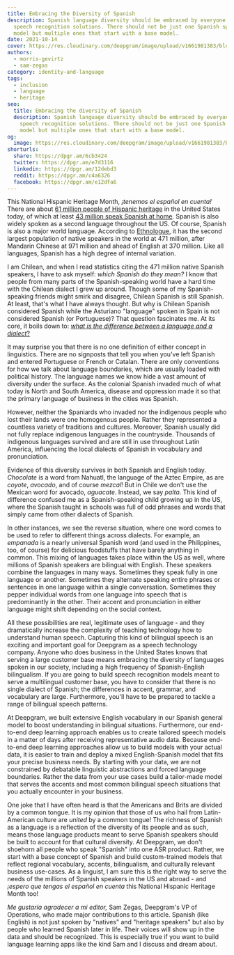 ```yaml
---
title: Embracing the Diversity of Spanish
description: Spanish language diversity should be embraced by everyone including
  speech recognition solutions. There should not be just one Spanish speech
  model but multiple ones that start with a base model.
date: 2021-10-14
cover: https://res.cloudinary.com/deepgram/image/upload/v1661981383/blog/embracing-the-diversity-of-spanish/embracing-diversity-of-spanish-thumb-554x220%402x.png
authors:
  - morris-gevirtz
  - sam-zegas
category: identity-and-language
tags:
  - inclusion
  - language
  - heritage
seo:
  title: Embracing the diversity of Spanish
  description: Spanish language diversity should be embraced by everyone including
    speech recognition solutions. There should not be just one Spanish speech
    model but multiple ones that start with a base model.
og:
  image: https://res.cloudinary.com/deepgram/image/upload/v1661981383/blog/embracing-the-diversity-of-spanish/embracing-diversity-of-spanish-thumb-554x220%402x.png
shorturls:
  share: https://dpgr.am/6cb3424
  twitter: https://dpgr.am/e7d3116
  linkedin: https://dpgr.am/12debd3
  reddit: https://dpgr.am/c4a6326
  facebook: https://dpgr.am/e12dfa6
---
```

This National Hispanic Heritage Month, *¡tenemos el español en cuenta!* There are about [61 million people of Hispanic heritage](https://www.census.gov/quickfacts/fact/table/US/RHI725219) in the United States today, of which at least [43 million speak Spanish at home](https://www.forbes.com/sites/soniathompson/2021/05/27/the-us-has-the-second-largest-population-of-spanish-speakers-how-to-equip-your-brand-to-serve-them/?sh=343abf57793a). Spanish is also widely spoken as a second language throughout the US. Of course, Spanish is also a major world language. According to [Ethnologue](https://www.ethnologue.com/guides/most-spoken-languages), it has the second largest population of native speakers in the world at 471 million, after Mandarin Chinese at 971 million and ahead of English at 370 million.  Like all languages, Spanish has a high degree of internal variation.

I am Chilean, and when I read statistics citing the 471 million native Spanish speakers, I have to ask myself: *which Spanish do they mean?* I know that people from many parts of the Spanish-speaking world have a hard time with the Chilean dialect I grew up around. Though some of my Spanish-speaking friends might smirk and disagree, Chilean Spanish is still Spanish. At least, that's what I have always thought. But why is Chilean Spanish considered Spanish while the Asturiano "language" spoken in Spain is not considered Spanish (or Portuguese)? That question fascinates me. At its core, it boils down to: [*what is the difference between a language and a dialect*?](https://blog.deepgram.com/difference-between-language-dialect/)

It may surprise you that there is no one definition of either concept in linguistics. There are no signposts that tell you when you've left Spanish and entered Portuguese or French or Catalan. There are only conventions for how we talk about language boundaries, which are usually loaded with political history. The language names we know hide a vast amount of diversity under the surface. As the colonial Spanish invaded much of what today is North and South America, disease and oppression made it so that the primary language of business in the cities was Spanish.

However, neither the Spaniards who invaded nor the indigenous people who lost their lands were one homogenous people. Rather they represented a countless variety of traditions and cultures. Moreover, Spanish usually did not fully replace indigenous languages in the countryside. Thousands of indigenous languages survived and are still in use throughout Latin America, influencing the local dialects of Spanish in vocabulary and pronunciation. 

<WhitepaperPromo whitepaper="latest"></WhitepaperPromo>

Evidence of this diversity survives in both Spanish and English today. *Chocolate* is a word from Nahuatl, the language of the Aztec Empire, as are *coyote*, *avocado*, and of course *mezcal*! But in Chile we don't use the Mexican word for avocado, *aguacate*. Instead, we say *palta*. This kind of difference confused me as a Spanish-speaking child growing up in the US, where the Spanish taught in schools was full of odd phrases and words that simply came from other dialects of Spanish.

In other instances, we see the reverse situation, where one word comes to be used to refer to different things across dialects. For example, an *empanada* is a nearly universal Spanish word (and used in the Philippines, too, of course) for delicious foodstuffs that have barely anything in common. This mixing of languages takes place within the US as well, where millions of Spanish speakers are bilingual with English. These speakers combine the languages in many ways. Sometimes they speak fully in one language or another. Sometimes they alternate speaking entire phrases or sentences in one language within a single conversation. Sometimes they pepper individual words from one language into speech that is predominantly in the other. Their accent and pronunciation in either language might shift depending on the social context.

All these possibilities are real, legitimate uses of language - and they dramatically increase the complexity of teaching technology how to understand human speech. Capturing this kind of bilingual speech is an exciting and important goal for Deepgram as a speech technology company.  Anyone who does business in the United States knows that serving a large customer base means embracing the diversity of languages spoken in our society, including a high frequency of Spanish-English bilingualism. If you are going to build speech recognition models meant to serve a multilingual customer base, you have to consider that there is no single dialect of Spanish; the differences in accent, grammar, and vocabulary are large. Furthermore, you'll have to be prepared to tackle a range of bilingual speech patterns.

At Deepgram, we built extensive English vocabulary in our Spanish general model to boost understanding in bilingual situations. Furthermore, our end-to-end deep learning approach enables us to create tailored speech models in a matter of days after receiving representative audio data. Because end-to-end deep learning approaches allow us to build models with your actual data, it is easier to train and deploy a mixed English-Spanish model that fits your precise business needs. By starting with your data, we are not constrained by debatable linguistic abstractions and forced language boundaries. Rather the data from your use cases build a tailor-made model that serves the accents and most common bilingual speech situations that you actually encounter in your business.

One joke that I have often heard is that the Americans and Brits are divided by a common tongue. It is my opinion that those of us who hail from Latin-American culture are *united* by a common tongue! The richness of Spanish as a language is a reflection of the diversity of its people and as such, means those language products meant to serve Spanish speakers should be built to account for that cultural diversity. At Deepgram, we don't shoehorn all people who speak "Spanish" into one ASR product. Rather, we start with a base concept of Spanish and build custom-trained models that reflect regional vocabulary, accents, bilingualism, and culturally relevant business use-cases. As a linguist, I am sure this is the right way to serve the needs of the millions of Spanish speakers in the US and abroad - and *¡espero que tengas el español en cuenta* this National Hispanic Heritage Month too! 

*Me gustaría agradecer a mi editor,* Sam Zegas, Deepgram's VP of Operations, who made major contributions to this article. Spanish (like English) is not just spoken by "natives" and "heritage speakers" but also by people who learned Spanish later in life. Their voices will show up in the data and should be recognized. This is especially true if you want to build language learning apps like the kind Sam and I discuss and dream about.